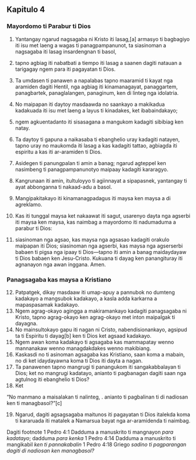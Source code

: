 Kapitulo 4
----------

### Mayordomo ti Parabur ti Dios

1. Yantangay ngarud nagsagaba ni Kristo iti lasag,[a] armasyo ti bagbagiyo iti isu met laeng a wagas ti panagpampanunot, ta siasinoman a nagsagaba iti lasag insardengnan ti basol,
2. tapno agbiag iti nabatbati a tiempo iti lasag a saanen dagiti natauan a tarigagay ngem para iti pagayatan ti Dios.
3. Ta umdasen ti panawen a napalabas tapno maaramid ti kayat nga aramiden dagiti Hentil, nga agbiag iti kinamanagayat, panaggartem, panagbartek, panaglalangen, panaginum, ken di linteg nga idolatria.
4. No maipapan iti daytoy masdaawda no saankayo a makikadua kadakuada iti isu met laeng a layus ti kinadakes, ket ibabaindakayo;
5. ngem agkuentadanto iti sisasagana a mangukom kadagiti sibibiag ken natay.
6. Ta daytoy ti gapuna a naikasaba ti ebanghelio uray kadagiti natayen, tapno uray no maukomda iti lasag a kas kadagiti tattao, agbiagda iti espiritu a kas iti ar-aramiden ti Dios.

7. Asidegen ti panungpalan ti amin a banag; ngarud agteppel ken nasimbeng ti panagpampanunotyo maipaay kadagiti kararagyo.
8. Kangrunaan iti amin, itultuloyyo ti agiinnayat a sipapasnek, yantangay ti ayat abbonganna ti nakaad-adu a basol.
9. Mangipakitakayo iti kinamanagpadagus iti maysa ken maysa a di agreklamo.
10. Kas iti tunggal maysa ket nakaawat iti sagut, usarenyo dayta nga agserbi iti maysa ken maysa, kas naimbag a mayordomo iti nadumaduma a parabur ti Dios:
11. siasinoman nga agsao, kas maysa nga agsasao kadagiti orakulo maipapan iti Dios; siasinoman nga agserbi, kas maysa nga agserserbi babaen ti pigsa nga ipaay ti Dios—tapno iti amin a banag maidaydayaw ti Dios babaen ken Jesu-Cristo. Kukuana ti dayag ken panangituray iti agnanayon nga awan inggana. Amen.

### Panagsagaba kas maysa a Kristiano

12. Patpatgek, dikay masdaaw iti umap-apuy a pannubok no dumteng kadakayo a mangsubok kadakayo, a kasla adda karkarna a mapaspasamak kadakayo.
13. Ngem agrag-okayo agingga a makiramankayo kadagiti panagsagaba ni Kristo, tapno agrag-okayo ken agrag-okayo met inton maipalgak ti dayagna.
14. No mainsultokayo gapu iti nagan ni Cristo, nabendisionankayo, agsipud ta ti Espiritu ti dayag[b] ken ti Dios ket agsaad kadakayo.
15. Ngem awan koma kadakayo ti agsagaba kas mammapatay wenno mannanakaw wenno managdakdakes wenno makibiang.
16. Kaskasdi no ti asinoman agsagaba kas Kristiano, saan koma a mabain, no di ket idaydayawna koma ti Dios iti dayta a nagan.
17. Ta panawenen tapno mangrugi ti panangukom iti sangakabbalayan ti Dios; ket no mangrugi kadatayo, anianto ti pagbanagan dagiti saan nga agtulnog iti ebanghelio ti Dios?
18. Ket

“No manmano a maisalakan ti nalinteg, .
anianto ti pagbalinan ti di nadiosan ken ti managbasol?”[c]

19. Ngarud, dagiti agsagsagaba maitunos iti pagayatan ti Dios italekda koma ti kararuada iti matalek a Namarsua bayat nga ar-aramidenda ti naimbag.

Dagiti footnote
1 Pedro 4:1 Dadduma a manuskrito ti mangnayon *para kadatayo*; dadduma *para kenka*
1 Pedro 4:14 Dadduma a manuskrito ti mangikabil *ken ti pannakabalin*
1 Pedro 4:18 Griego *sadino ti pagparangan dagiti di nadiosan ken managbasol?*